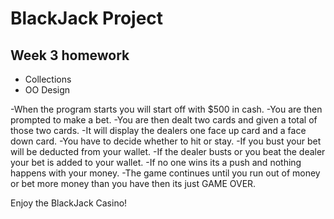 # BlackJack Project

## Week 3 homework
* Collections
* OO Design

-When the program starts you will start off with $500 in cash. 
-You are then prompted to make a bet.
-You are then dealt two cards and given a total of those two cards.
-It will display the dealers one face up card and a face down card.
-You have to decide whether to hit or stay.
-If you bust your bet will be deducted from your wallet.
-If the dealer busts or you beat the dealer your bet is added to your wallet.
-If no one wins its a push and nothing happens with your money.
-The game continues until you run out of money or bet more money than you have then its just GAME OVER.

Enjoy the BlackJack Casino!